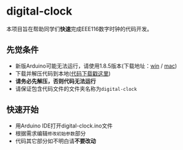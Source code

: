 # digital-clock

本项目旨在帮助同学们**快速**完成EEE116数字时钟的代码开发。

## 先觉条件
 - 新版Arduino可能无法运行，请使用1.8.5版本(下载地址：[win](https://cloud.yimian.xyz/install/arduino/1.8.5/arduino-1.8.5-windows.zip) / [mac](https://cloud.yimian.xyz/install/arduino/1.8.5/arduino-1.8.5-macosx.zip))
 - 下载并解压代码到本地([代码下载戳这里](https://cloud.yimian.xyz/package/iotcat/digital-clock/digital-clock.zip))
 - **请务必先解压，否则代码无法运行**
 - 请保证包含代码文件的文件夹名称为`digital-clock`
 
## 快速开始
 - 用Arduino IDE打开digital-clock.ino文件
 - 根据需求编辑`修改初始参数`部分
 - 代码其它部分如不明白请**不要改动**


